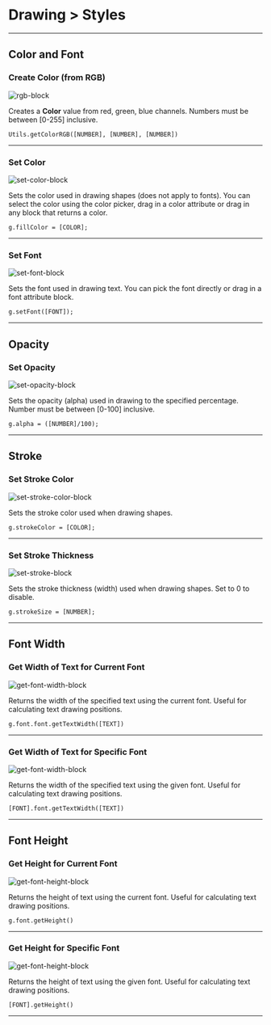 # Drawing > Styles

***

## Color and Font

### <a name="rgb-to-color"></a> Create Color (from RGB)

![rgb-block](http://static.stencyl.com/pedia2/block-images/9%20-%20Drawing/1%20-%20Styles/rgb-to-color.png)

Creates a **Color** value from red, green, blue channels. Numbers must be between [0-255] inclusive.

```
Utils.getColorRGB([NUMBER], [NUMBER], [NUMBER])
```

***

### <a name="set-color"></a> Set Color

![set-color-block](http://static.stencyl.com/pedia2/block-images/9%20-%20Drawing/1%20-%20Styles/set-color.png)

Sets the color used in drawing shapes (does not apply to fonts). You can select the color using the color picker, drag in a color attribute or drag in any block that returns a color.

```
g.fillColor = [COLOR];
```

***

### <a name="set-font-new"></a> Set Font

![set-font-block](http://static.stencyl.com/pedia2/block-images/9%20-%20Drawing/1%20-%20Styles/set-font-new.png)

Sets the font used in drawing text. You can pick the font directly or drag in a font attribute block.

```
g.setFont([FONT]);
```

***

## Opacity

### <a name="set-alpha"></a> Set Opacity

![set-opacity-block](http://static.stencyl.com/pedia2/block-images/9%20-%20Drawing/1%20-%20Styles/set-alpha.png)

Sets the opacity (alpha) used in drawing to the specified percentage. Number must be between [0-100] inclusive.

```
g.alpha = ([NUMBER]/100);
```

***

## Stroke

### <a name="set-stroke-color"></a> Set Stroke Color

![set-stroke-color-block](http://static.stencyl.com/pedia2/block-images/9%20-%20Drawing/1%20-%20Styles/set-stroke-color.png)

Sets the stroke color used when drawing shapes.

```
g.strokeColor = [COLOR];
```

***

### <a name="set-thickness"></a> Set Stroke Thickness

![set-stroke-block](http://static.stencyl.com/pedia2/block-images/9%20-%20Drawing/1%20-%20Styles/set-thickness.png)

Sets the stroke thickness (width) used when drawing shapes. Set to 0 to disable.

```
g.strokeSize = [NUMBER];
```

***

## Font Width

### <a name="get-font-width"></a> Get Width of Text for Current Font

![get-font-width-block](http://static.stencyl.com/pedia2/block-images/9%20-%20Drawing/1%20-%20Styles/get-font-width.png)

Returns the width of the specified text using the current font. Useful for calculating text drawing positions.

```
g.font.font.getTextWidth([TEXT])
```

***

### <a name="get-font-width2-new"></a> Get Width of Text for Specific Font

![get-font-width-block](http://static.stencyl.com/pedia2/block-images/9%20-%20Drawing/1%20-%20Styles/get-font-width2-new.png)

Returns the width of the specified text using the given font. Useful for calculating text drawing positions.

```
[FONT].font.getTextWidth([TEXT])
```

***

## Font Height

### <a name="get-font-height"></a> Get Height for Current Font

![get-font-height-block](http://static.stencyl.com/pedia2/block-images/9%20-%20Drawing/1%20-%20Styles/get-font-height.png)

Returns the height of text using the current font. Useful for calculating text drawing positions.

```
g.font.getHeight()
```

***

### <a name="get-font-height2-new"></a> Get Height for Specific Font

![get-font-height-block](http://static.stencyl.com/pedia2/block-images/9%20-%20Drawing/1%20-%20Styles/get-font-height2-new.png)

Returns the height of text using the given font. Useful for calculating text drawing positions.

```
[FONT].getHeight()
```

***
